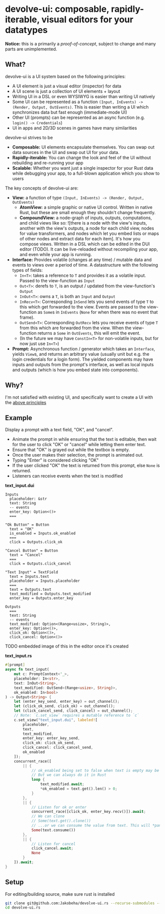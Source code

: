 # devolve-ui: composable, rapidly-iterable, visual editors for your datatypes

**Notice:** this is a primarily a *proof-of-concept*, subject to change and many parts are unimplemented.

## What?

devolve-ui is a UI system based on the following principles:

- A UI element is just a visual editor (inspector) for data
- A UI scene is just a collection of UI elements + layout
- Writing UI in a DSL or even WYSIWYG is easier than writing UI natively
- Some UI can be represented as a function `(Input, InEvents) -> (Render, Output, OutEvents)`. This is easier than writing a UI which synchronizes data but fast enough (immediate-mode UI)
- Other UI (prompts) can be represented as an async function (e.g. `login() -> Credentials`)
- UI in apps and 2D/3D scenes in games have many similarities

devolve-ui strives to be

- **Composable:** UI elements encapsulate themselves. You can swap out data sources in the UI and swap out UI for your data.
- **Rapidly-iterable:** You can change the look and feel of the UI without rebuilding and re-running your app
- **Scalable:** Whether you want just a single inspector for your Rust data while debugging your app, to a full-blown application which you show to users

The key concepts of devolve-ui are:

- **View:** a function of type `(Input, InEvents) -> (Render, Output, OutEvents)`
  - **AtomView:** a simple graphic or native UI control. Written in native Rust, but these are small enough they shouldn't change frequently.
  - **CompoundView:** a node-graph of inputs, outputs, computations, and child views like so: ![there is a node with the view's inputs, another with the view's outputs, a node for each child view, nodes for value transformers, and nodes which let you embed lists or maps of other nodes and extract data for each item]. It's how you compose views. Written in a DSL which can be edited in the DUI editor (TODO). It can be live-reloaded without recompiling your app, and even while your app is running.
- **Interface:** Provides volatile (changes at any time) / mutable data and events to views over a period of time. A datastructure with the following types of fields:
  - `In<T>`: takes a reference to `T` and provides it as a volatile input. Passed to the view-function as `Input`
  - `Out<T>`: derefs to `T`, is an output / updated from the view-function's `Output`
  - `InOut<T>`: owns a `T`, is both an `Input` and `Output`
  - `InRecv<T>`: Corresponding `InSend` lets you send events of type `T` to this which get forwarded to the view. Events are passed to the view-function as `Some`s in `InEvents` (`None` for when there was no event that frame).
  - `OutSend<T>`: Corresponding `OutRecv` lets you receive events of type `T` from this which are forwarded from the view. When the view-function returns a `Some` in `OutEvents`, this will emit the event.
  - (In the future we may have `ConstIn<T>` for non-volatile inputs, but for now just use `In<T>`)
- **Prompt:** Asynchronous function / generator which takes an `Interface`, yields `View`s, and returns an arbitrary value (usually unit but e.g. the login credentials for a login form). The yielded components may have inputs and outputs from the prompt's interface, as well as local inputs and outputs (which is how you embed state into components).

## Why?

I'm not satisfied with existing UI, and specifically want to create a UI with the [above principles](#what) 

## Example

Display a prompt with a text field, "OK", and "cancel".

- Animate the prompt in while ensuring that the text is editable, then wait for the user to click "OK" or "cancel" while letting them enter text.
- Ensure that "OK" is grayed out while the textbox is empty.
- Once the user makes their selection, the prompt is animated out.
- Typing "Enter" is considered clicking "OK"
- If the user clicked "OK" the text is returned from this prompt, else `None` is returned.
- Listeners can receive events when the text is modified

**text_input.dui**

```dui
Inputs
  placeholder: &str
  text: String
  -- events
  enter_key: Option<()>
  ===
    
"Ok Button" = Button
  text = "OK"
  is_enabled = Inputs.ok_enabled
  ===
  click = Outputs.click_ok
  
"Cancel Button" = Button
  text = "Cancel"
  ===
  click = Outputs.click_cancel
  
"Text Input" = TextField
  text = Inputs.text
  placeholder = Inputs.placeholder
  ===
  text = Outputs.text
  text_modified = Outputs.text_modified
  enter_key = Outputs.enter_key
  
Outputs
  ===
  text: String
  -- events
  text_modified: Option<(Range<usize>, String)>,
  enter_key: Option<()>,
  click_ok: Option<()>,
  click_cancel: Option<()>
```

TODO embedded image of this in the editor once it's created

**text_input.rs**

```rust
#[prompt]
async fn text_input(
    mut c: PromptContext<'_>,
    placeholder: In<str>,
    text: InOut<String>,
    text_modified: OutSend<(Range<usize>, String)>,
    ok_enabled: In<bool>
) -> Output<String> {
    let (enter_key_send, enter_key) = out_channel();
    let (click_ok_send, click_ok) = out_channel();
    let (click_cancel_send, click_cancel) = out_channel();
    // Note: `c.set_view` requires a mutable reference to `c`
    c.set_view("text_input.dui", labeled![
        placeholder,
        text,
        text_modified,
        enter_key: enter_key_send,
        click_ok: click_ok_send,
        click_cancel: click_cancel_send,
        ok_enabled
    ]);
    concurrent_race([
        || {
            // ok_enabled being set to false when text is empty may be possible in the .dui directly in the future
            // But we can always do it in Rust
            loop {
                text_modified.await;
                *ok_enabled = text.get().len() > 0;
            }
        },
        || {
            // Listen for ok or enter
            concurrent_race([click_ok, enter_key.recv()]).await;
            // We can clone
            // Some(text.get().clone())
            // ...or we can consume the value from text. This will *panic at runtime* if we let the UI run after consuming an output, so be careful doing this and make sure it's on the last frame (there are no awaits afterwards)
            Some(text.consume())
        },
        || {
            // Listen for cancel
            click_cancel.await;
            None
        }
    ]).await;
}
```

## Setup

For editing/building source, make sure rust is installed

```sh
git clone git@github.com:Jakobeha/devolve-ui.rs --recurse-submodules --depth=1
cd devolve-ui.rs
```